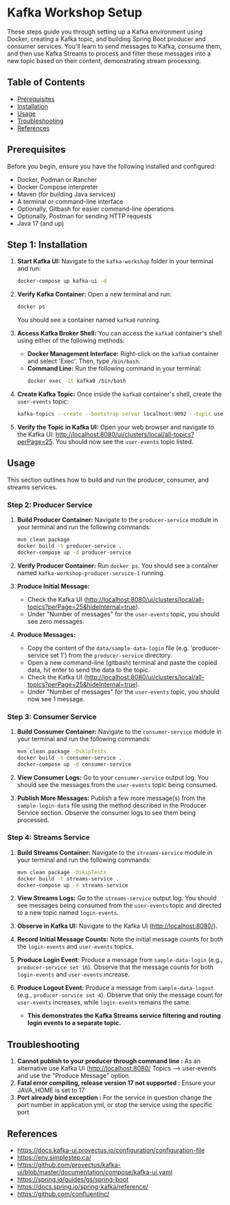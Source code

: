 # Kafka Workshop Setup
These steps guide you through setting up a Kafka environment using Docker, creating a Kafka topic, and building Spring Boot producer and consumer services. You'll learn to send messages to Kafka, consume them, and then use Kafka Streams to process and filter these messages into a new topic based on their content, demonstrating stream processing.

## Table of Contents

- [Prerequisites](#prerequisites)
- [Installation](#step-1-installation)
- [Usage](#usage)
- [Troubleshooting](#troubleshooting) 
- [References](#references)

## Prerequisites

Before you begin, ensure you have the following installed and configured:

- Docker, Podman or Rancher
- Docker Compose interpreter
- Maven (for building Java services)
- A terminal or command-line interface
- Optionally, Gitbash for easier command-line operations
- Optionally, Postman for sending HTTP requests
- Java 17 (and up)

## Step 1: Installation

1.  **Start Kafka UI:** Navigate to the `kafka-workshop` folder in your terminal and run:
    ```bash
    docker-compose up kafka-ui -d
    ```

2.  **Verify Kafka Container:** Open a new terminal and run:
    ```bash
    docker ps
    ```
    You should see a container named `kafka0` running.
    
3.  **Access Kafka Broker Shell:** You can access the `kafka0` container's shell using either of the following methods:
    * **Docker Management Interface:** Right-click on the `kafka0` container and select 'Exec'. Then, type `/bin/bash`.
    * **Command Line:** Run the following command in your terminal:
        ```bash
        docker exec -it kafka0 /bin/bash
        ```

4.  **Create Kafka Topic:** Once inside the `kafka0` container's shell, create the `user-events` topic:
    ```bash
    kafka-topics --create --bootstrap-server localhost:9092 --topic user-events --partitions 3 --replication-factor 1
    ```

5.  **Verify the Topic in Kafka UI:** Open your web browser and navigate to the Kafka UI: [http://localhost:8080/ui/clusters/local/all-topics?perPage=25](http://localhost:8080/ui/clusters/local/all-topics?perPage=25). You should now see the `user-events` topic listed.

## Usage

This section outlines how to build and run the producer, consumer, and streams services.

### Step 2: Producer Service

1.  **Build Producer Container:** Navigate to the `producer-service` module in your terminal and run the following commands:
    ```bash
    mvn clean package
    docker build -t producer-service .
    docker-compose up -d producer-service
    ```

2.  **Verify Producer Container:** Run `docker ps`. You should see a container named `kafka-workshop-producer-service-1` running.

3.  **Produce Initial Message:**
    * Check the Kafka UI ([http://localhost:8080/ui/clusters/local/all-topics?perPage=25&hideInternal=true](http://localhost:8080/ui/clusters/local/all-topics?perPage=25&hideInternal=true)). 
    *  Under "Number of messages" for the `user-events` topic, you should see zero messages.

4.  **Produce Messages:**
    * Copy the content of the `data/sample-data-login` file (e.g. 'producer-service set 1') from the `producer-service` directory.
    * Open a new command-line (gitbash) terminal and paste the copied data, hit enter to send the data to the topic. 
    * Check the Kafka UI ([http://localhost:8080/ui/clusters/local/all-topics?perPage=25&hideInternal=true](http://localhost:8080/ui/clusters/local/all-topics?perPage=25&hideInternal=true)).
    * Under "Number of messages" for the `user-events` topic, you should now see 1 message.

### Step 3: Consumer Service

1.  **Build Consumer Container:** Navigate to the `consumer-service` module in your terminal and run the following commands:
    ```bash
    mvn clean package -DskipTests
    docker build -t consumer-service .
    docker-compose up -d consumer-service
    ```

2.  **View Consumer Logs:** Go to your `consumer-service` output log. You should see the messages from the `user-events` topic being consumed.

3.  **Publish More Messages:** Publish a few more message(s) from the `sample-login-data` file using the method described in the Producer Service section. Observe the consumer logs to see them being processed.

### Step 4: Streams Service

1.  **Build Streams Container:** Navigate to the `streams-service` module in your terminal and run the following commands:
    ```bash
    mvn clean package -DskipTests
    docker build -t streams-service .
    docker-compose up -d streams-service
    ```

2.  **View Streams Logs:** Go to the `streams-service` output log. You should see messages being consumed from the `user-events` topic and directed to a new topic named `login-events`.

3.  **Observe in Kafka UI:** Navigate to the Kafka UI ([http://localhost:8080/](http://localhost:8080/)).

4.  **Record Initial Message Counts:** Note the initial message counts for both the `login-events` and `user-events` topics.

5.  **Produce Login Event:** Produce a message from `sample-data-login` (e.g., `producer-service set 16`). Observe that the message counts for both `login-events` and `user-events` increase.

6.  **Produce Logout Event:** Produce a message from `sample-data-logout` (e.g., `producer-service set 4`). Observe that only the message count for `user-events` increases, while `login-events` remains the same. 
    * **This demonstrates the Kafka Streams service filtering and routing login events to a separate topic.**


## Troubleshooting

1.  **Cannot publish to your producer through command line :** As an alternative use Kafka UI ([http://localhost:8080/](http://localhost:8080/) Topics --> user-events and use the "Produce Message" option.
2.  **Fatal error compiling, release version 17 not supported :** Ensure your JAVA_HOME is set to 17
3.  **Port already bind exception :** For the service in question change the port number in application.yml, or stop the service using the specific port

## References

* https://docs.kafka-ui.provectus.io/configuration/configuration-file
* https://env.simplestep.ca/
* https://github.com/provectus/kafka-ui/blob/master/documentation/compose/kafka-ui.yaml
* https://spring.io/guides/gs/spring-boot
* https://docs.spring.io/spring-kafka/reference/
* https://github.com/confluentinc/

